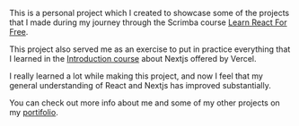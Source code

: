 This is a personal project which I created to showcase some of the projects that I made during my journey through the Scrimba course [Learn React For Free](https://scrimba.com/learn/learnreact).

This project also served me as an exercise to put in practice everything that I learned in the [Introduction course](https://nextjs.org/learn/foundations/about-nextjs?utm_source=next-site&utm_medium=nav-cta&utm_campaign=next-website) about Nextjs offered by Vercel.

I really learned a lot while making this project, and now I feel that my general understanding of React and Nextjs has improved substantially.

You can check out more info about me and some of my other projects on my [portifolio](https://daniel-oliveira1401.github.io/).
